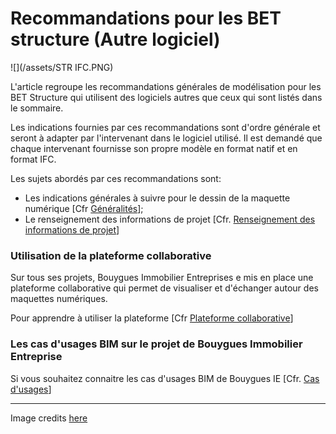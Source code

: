 # Recommandations pour les BET structure \(Autre logiciel\)

![](/assets/STR IFC.PNG)

L'article regroupe les recommandations générales de modélisation pour les BET Structure qui utilisent des logiciels autres que ceux qui sont listés dans le sommaire.

Les indications fournies par ces recommandations sont d'ordre générale et seront à adapter par l'intervenant dans le logiciel utilisé. Il est demandé que chaque intervenant fournisse son propre modèle en format natif et en format IFC.

Les sujets abordés par ces recommandations sont:

* Les indications générales à suivre pour le dessin de la maquette numérique \[Cfr [Généralités](/04_Recommandations-de-modelisation/Generalites.md)\];
* Le renseignement des informations de projet \[Cfr. [Renseignement des informations de projet](/04_Recommandations-de-modelisation/Info-projet-IFC.md)\]

### Utilisation de la plateforme collaborative

Sur tous ses projets, Bouygues Immobilier Entreprises e mis en place une plateforme collaborative qui permet de visualiser et d'échanger autour des maquettes numériques.

Pour apprendre à utiliser la plateforme \[Cfr [Plateforme collaborative](/02_PlateformeBIM/README.md)\]

### Les cas d'usages BIM sur le projet de Bouygues Immobilier Entreprise

Si vous souhaitez connaitre les cas d'usages BIM de Bouygues IE \[Cfr. [Cas d'usages](/03_CasUsages/README.md)\]

---

Image credits [here ](/Credit.md)


